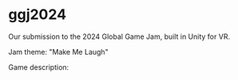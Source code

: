 # ggj2024

Our submission to the 2024 Global Game Jam, built in Unity for VR. 

Jam theme: "Make Me Laugh"

Game description:
